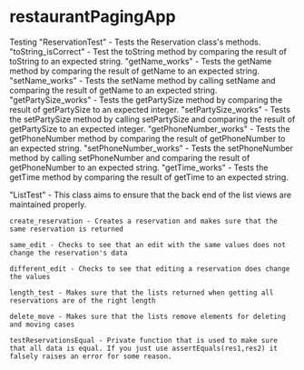 # restaurantPagingApp

Testing
"ReservationTest" - Tests the Reservation class's methods.
	"toString_isCorrect" - Test the toString method by comparing the result of toString to an expected string.
	"getName_works" - Tests the getName method by comparing the result of getName to an expected string.
	"setName_works" - Tests the setName method by calling setName and comparing the result of getName to an expected string.
	"getPartySize_works" - Tests the getPartySize method by comparing the result of getPartySize to an expected integer.
	"setPartySize_works" - Tests the setPartySize method by calling setPartySize and comparing the result of getPartySize to an expected integer.
	"getPhoneNumber_works" - Tests the getPhoneNumber method by comparing the result of getPhoneNumber to an expected string.
	"setPhoneNumber_works" - Tests the setPhoneNumber method by calling setPhoneNumber and comparing the result of getPhoneNumber to an expected string.
	"getTime_works" - Tests the getTime method by comparing the result of getTime to an expected string.


"ListTest" - This class aims to ensure that the back end of the list views are maintained properly.

	create_reservation - Creates a reservation and makes sure that the same reservation is returned

	same_edit - Checks to see that an edit with the same values does not change the reservation's data

	different_edit - Checks to see that editing a reservation does change the values

	length_test - Makes sure that the lists returned when getting all reservations are of the right length

	delete_move - Makes sure that the lists remove elements for deleting and moving cases

	testReservationsEqual - Private function that is used to make sure that all data is equal. If you just use assertEquals(res1,res2) it falsely raises an error for some reason.

